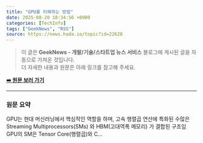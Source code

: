 ```yaml
---
title: "GPU를 이해하는 방법"
date: 2025-08-20 18:34:56 +0900
categories: [TechInfo]
tags: ["GeekNews", "RSS"]
source: https://news.hada.io/topic?id=22628
---
```

> 이 글은 **GeekNews - 개발/기술/스타트업 뉴스 서비스** 블로그에 게시된 글을 자동으로 가져온 것입니다. <br>
> 더 자세한 내용과 원문은 아래 링크를 참고해 주세요.

[**➡️ 원문 보러 가기**](https://news.hada.io/topic?id=22628)

---

### 원문 요약
GPU는 현대 머신러닝에서 핵심적인 역할을 하며, 고속 행렬곱 연산에 특화된 수많은 Streaming Multiprocessors(SMs) 와 HBM(고대역폭 메모리) 가 결합된 구조임 GPU의 SM은 Tensor Core(행렬곱)와 C...
